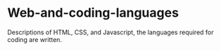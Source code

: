 # Web-and-coding-languages
Descriptions of HTML, CSS, and Javascript, the languages required for coding are written.
